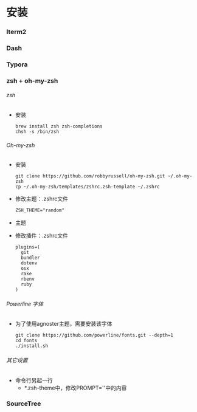 # 安装

### Iterm2 

### Dash

### Typora

### zsh + oh-my-zsh

###### zsh

- 安装

  ```shell
  brew install zsh zsh-completions
  chsh -s /bin/zsh
  ```

###### Oh-my-zsh

- 安装

  ```shell
  git clone https://github.com/robbyrussell/oh-my-zsh.git ~/.oh-my-zsh
  cp ~/.oh-my-zsh/templates/zshrc.zsh-template ~/.zshrc
  ```


- 修改主题：.zshrc文件

  ```reStructuredText
  ZSH_THEME="random"
  ```

- 主题

  [主题列表]: https://github.com/robbyrussell/oh-my-zsh/wiki/themes

- 修改插件：.zshrc文件

  ```
  plugins=(
    git
    bundler
    dotenv
    osx
    rake
    rbenv
    ruby
  )
  ```



###### Powerline 字体

- 为了使用agnoster主题，需要安装该字体

    ```shell
    git clone https://github.com/powerline/fonts.git --depth=1
    cd fonts
    ./install.sh
    ```

###### 其它设置

- 命令行另起一行
  - *.zsh-theme中，修改PROMPT=''中的内容

### SourceTree